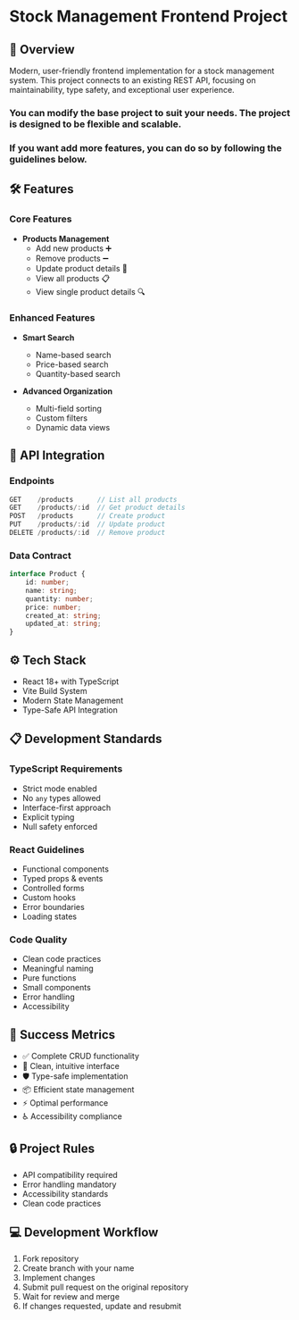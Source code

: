 # Stock Management Frontend Project

## 🌟 Overview
Modern, user-friendly frontend implementation for a stock management system. This project connects to an existing REST API, focusing on maintainability, type safety, and exceptional user experience.

### You can modify the base project to suit your needs. The project is designed to be flexible and scalable.

### If you want add more features, you can do so by following the guidelines below.

## 🛠️ Features

### Core Features
- **Products Management**
    - Add new products ➕
    - Remove products ➖
    - Update product details 🔄
    - View all products 📋
    - View single product details 🔍

### Enhanced Features
- **Smart Search**
    - Name-based search
    - Price-based search
    - Quantity-based search

- **Advanced Organization**
    - Multi-field sorting
    - Custom filters
    - Dynamic data views

## 🔌 API Integration

### Endpoints
```typescript
GET    /products      // List all products
GET    /products/:id  // Get product details
POST   /products      // Create product
PUT    /products/:id  // Update product
DELETE /products/:id  // Remove product
```

### Data Contract
```typescript
interface Product {
	id: number;
	name: string;
	quantity: number;
	price: number;
	created_at: string;
	updated_at: string;
}
```

## ⚙️ Tech Stack
- React 18+ with TypeScript
- Vite Build System
- Modern State Management
- Type-Safe API Integration

## 📋 Development Standards

### TypeScript Requirements
- Strict mode enabled
- No `any` types allowed
- Interface-first approach
- Explicit typing
- Null safety enforced

### React Guidelines
- Functional components
- Typed props & events
- Controlled forms
- Custom hooks
- Error boundaries
- Loading states

### Code Quality
- Clean code practices
- Meaningful naming
- Pure functions
- Small components
- Error handling
- Accessibility

## 🎯 Success Metrics
- ✅ Complete CRUD functionality
- 🎨 Clean, intuitive interface
- 🛡️ Type-safe implementation
- 📦 Efficient state management
- ⚡ Optimal performance
- ♿ Accessibility compliance

## 🔒 Project Rules
- API compatibility required
- Error handling mandatory
- Accessibility standards
- Clean code practices

## 💻 Development Workflow
1. Fork repository
2. Create branch with your name
3. Implement changes
4. Submit pull request on the original repository
5. Wait for review and merge
6. If changes requested, update and resubmit
